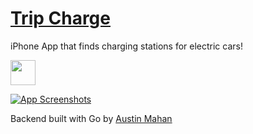 # [Trip Charge](https://itunes.apple.com/us/app/trip-charge-map-stations-along/id1186368321?ls=1&mt=8)
iPhone App that finds charging stations for electric cars!

[<img src="https://visittucsonorg.s3-us-west-1.amazonaws.com/apple-app-store-logo_0.png" height="40">](https://itunes.apple.com/us/app/trip-charge-map-stations-along/id1186368321?ls=1&mt=8)

[![App Screenshots](http://tommygaessler.com/assets/images/projects/tripcharge.png)](https://itunes.apple.com/us/app/trip-charge-map-stations-along/id1186368321?ls=1&mt=8)

Backend built with Go by [Austin Mahan](https://github.com/AustinMahan/trip-charge)
